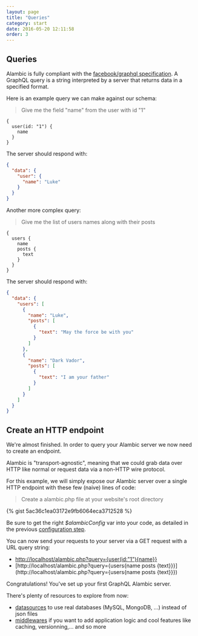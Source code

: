 ```yaml
---
layout: page
title: "Queries"
category: start
date: 2016-05-20 12:11:58
order: 3
---
```


## Queries

Alambic is fully compliant with the [facebook/graphql specification](https://github.com/facebook/graphql).
A GraphQL query is a string interpreted by a server that returns data in a specified format.

Here is an example query we can make against our schema:

>Give me the field "name" from the user with id "1"

~~~code
{
  user(id: "1") {
    name
  }
}
~~~

The server should respond with:

~~~json
{
  "data": {
    "user": {
      "name": "Luke"
    }
  }
}
~~~

Another more complex query:

>Give me the list of users names along with their posts

~~~code
{
  users {
    name
    posts {
      text
    }
  }
}
~~~

The server should respond with:

~~~json
{
  "data": {
    "users": [
      {
        "name": "Luke",
        "posts": [
          {
            "text": "May the force be with you"
          }
        ]        
      },
      {
        "name": "Dark Vador",
        "posts": [
          {
            "text": "I am your father"
          }
        ]         
      }
    ]
  }
}
~~~

## Create an HTTP endpoint

We're almost finished. In order to query your Alambic server we now need to create an endpoint.

Alambic is "transport-agnostic", meaning that we could grab data over HTTP like normal or request data via a non-HTTP wire protocol.

For this example, we will simply expose our Alambic server over a single HTTP endpoint with these few (naive) lines of code:

>Create a alambic.php file at your website's root directory

{% gist 5ac36c1ea03172e9fb6064eca3712528 %}

Be sure to get the right *$alambicConfig* var into your code, as detailed in the previous [configuration step](http://webtales.github.io/alambic/start/model).

You can now send your requests to your server via a GET request with a URL query string:

* [http://localhost/alambic.php?query={user(id:"1"){name}}](http://localhost/alambic.php?query={user(id:"1"){name}})
* [http://localhost/alambic.php?query={users{name posts {text}}}](http://localhost/alambic.php?query={users{name posts {text}}})

Congratulations! You've set up your first GraphQL Alambic server.

There's plenty of resources to explore from now:

* [datasources](http://webtales.github.io/alambic/data-sources) to use real databases (MySQL, MongoDB, ...) instead of json files
* [middlewares](http://webtales.github.io/alambic/middlewares) if you want to add application logic and cool features like caching, versionning,... and so more
